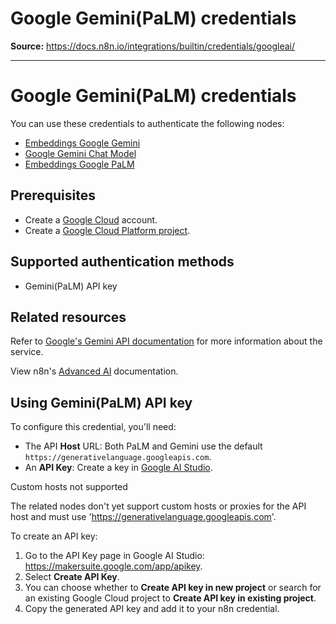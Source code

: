 # Google Gemini(PaLM) credentials

**Source:** https://docs.n8n.io/integrations/builtin/credentials/googleai/

---

# Google Gemini(PaLM) credentials

You can use these credentials to authenticate the following nodes:

- [Embeddings Google Gemini](../../cluster-nodes/sub-nodes/n8n-nodes-langchain.embeddingsgooglegemini/)
- [Google Gemini Chat Model](../../cluster-nodes/sub-nodes/n8n-nodes-langchain.lmchatgooglegemini/)
- [Embeddings Google PaLM](../../cluster-nodes/sub-nodes/n8n-nodes-langchain.embeddingsgooglepalm/)

## Prerequisites

- Create a [Google Cloud](https://cloud.google.com/) account.
- Create a [Google Cloud Platform project](https://developers.google.com/workspace/marketplace/create-gcp-project).

## Supported authentication methods

- Gemini(PaLM) API key

## Related resources

Refer to [Google's Gemini API documentation](https://ai.google.dev/gemini-api/docs) for more information about the service.

View n8n's [Advanced AI](../../../../advanced-ai/) documentation.

## Using Gemini(PaLM) API key

To configure this credential, you'll need:

- The API **Host** URL: Both PaLM and Gemini use the default `https://generativelanguage.googleapis.com`.
- An **API Key**: Create a key in [Google AI Studio](https://makersuite.google.com/app/apikey).

Custom hosts not supported

The related nodes don't yet support custom hosts or proxies for the API host and must use 'https://generativelanguage.googleapis.com'.

To create an API key:

1. Go to the API Key page in Google AI Studio: <https://makersuite.google.com/app/apikey>.
2. Select **Create API Key**.
3. You can choose whether to **Create API key in new project** or search for an existing Google Cloud project to **Create API key in existing project**.
4. Copy the generated API key and add it to your n8n credential.
